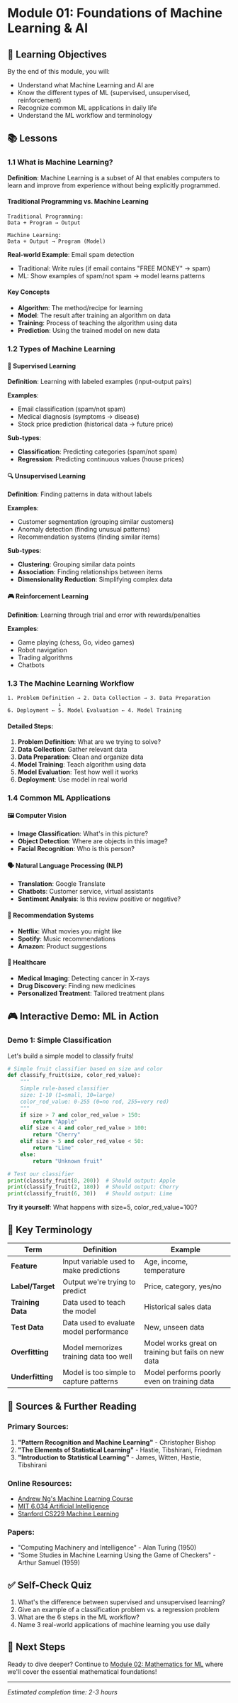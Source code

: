 # Module 01: Foundations of Machine Learning & AI

## 🎯 Learning Objectives
By the end of this module, you will:
- Understand what Machine Learning and AI are
- Know the different types of ML (supervised, unsupervised, reinforcement)
- Recognize common ML applications in daily life
- Understand the ML workflow and terminology

## 📚 Lessons

### 1.1 What is Machine Learning?
**Definition**: Machine Learning is a subset of AI that enables computers to learn and improve from experience without being explicitly programmed.

#### Traditional Programming vs. Machine Learning
```
Traditional Programming:
Data + Program → Output

Machine Learning:
Data + Output → Program (Model)
```

**Real-world Example**: Email spam detection
- Traditional: Write rules (if email contains "FREE MONEY" → spam)
- ML: Show examples of spam/not spam → model learns patterns

#### Key Concepts
- **Algorithm**: The method/recipe for learning
- **Model**: The result after training an algorithm on data
- **Training**: Process of teaching the algorithm using data
- **Prediction**: Using the trained model on new data

### 1.2 Types of Machine Learning

#### 🎯 Supervised Learning
**Definition**: Learning with labeled examples (input-output pairs)

**Examples**:
- Email classification (spam/not spam)
- Medical diagnosis (symptoms → disease)
- Stock price prediction (historical data → future price)

**Sub-types**:
- **Classification**: Predicting categories (spam/not spam)
- **Regression**: Predicting continuous values (house prices)

#### 🔍 Unsupervised Learning
**Definition**: Finding patterns in data without labels

**Examples**:
- Customer segmentation (grouping similar customers)
- Anomaly detection (finding unusual patterns)
- Recommendation systems (finding similar items)

**Sub-types**:
- **Clustering**: Grouping similar data points
- **Association**: Finding relationships between items
- **Dimensionality Reduction**: Simplifying complex data

#### 🎮 Reinforcement Learning
**Definition**: Learning through trial and error with rewards/penalties

**Examples**:
- Game playing (chess, Go, video games)
- Robot navigation
- Trading algorithms
- Chatbots

### 1.3 The Machine Learning Workflow

```
1. Problem Definition → 2. Data Collection → 3. Data Preparation
                ↓
6. Deployment ← 5. Model Evaluation ← 4. Model Training
```

#### Detailed Steps:
1. **Problem Definition**: What are we trying to solve?
2. **Data Collection**: Gather relevant data
3. **Data Preparation**: Clean and organize data
4. **Model Training**: Teach algorithm using data
5. **Model Evaluation**: Test how well it works
6. **Deployment**: Use model in real world

### 1.4 Common ML Applications

#### 🖼️ Computer Vision
- **Image Classification**: What's in this picture?
- **Object Detection**: Where are objects in this image?
- **Facial Recognition**: Who is this person?

#### 🗣️ Natural Language Processing (NLP)
- **Translation**: Google Translate
- **Chatbots**: Customer service, virtual assistants
- **Sentiment Analysis**: Is this review positive or negative?

#### 🎵 Recommendation Systems
- **Netflix**: What movies you might like
- **Spotify**: Music recommendations
- **Amazon**: Product suggestions

#### 🏥 Healthcare
- **Medical Imaging**: Detecting cancer in X-rays
- **Drug Discovery**: Finding new medicines
- **Personalized Treatment**: Tailored treatment plans

## 🎮 Interactive Demo: ML in Action

### Demo 1: Simple Classification
Let's build a simple model to classify fruits!

```python
# Simple fruit classifier based on size and color
def classify_fruit(size, color_red_value):
    """
    Simple rule-based classifier
    size: 1-10 (1=small, 10=large)
    color_red_value: 0-255 (0=no red, 255=very red)
    """
    if size > 7 and color_red_value > 150:
        return "Apple"
    elif size < 4 and color_red_value > 100:
        return "Cherry"
    elif size > 5 and color_red_value < 50:
        return "Lime"
    else:
        return "Unknown fruit"

# Test our classifier
print(classify_fruit(8, 200))  # Should output: Apple
print(classify_fruit(2, 180))  # Should output: Cherry
print(classify_fruit(6, 30))   # Should output: Lime
```

**Try it yourself**: What happens with size=5, color_red_value=100?

## 🧠 Key Terminology

| Term | Definition | Example |
|------|------------|---------|
| **Feature** | Input variable used to make predictions | Age, income, temperature |
| **Label/Target** | Output we're trying to predict | Price, category, yes/no |
| **Training Data** | Data used to teach the model | Historical sales data |
| **Test Data** | Data used to evaluate model performance | New, unseen data |
| **Overfitting** | Model memorizes training data too well | Model works great on training but fails on new data |
| **Underfitting** | Model is too simple to capture patterns | Model performs poorly even on training data |

## 📖 Sources & Further Reading

### Primary Sources:
1. **"Pattern Recognition and Machine Learning"** - Christopher Bishop
2. **"The Elements of Statistical Learning"** - Hastie, Tibshirani, Friedman
3. **"Introduction to Statistical Learning"** - James, Witten, Hastie, Tibshirani

### Online Resources:
- [Andrew Ng's Machine Learning Course](https://www.coursera.org/learn/machine-learning)
- [MIT 6.034 Artificial Intelligence](https://ocw.mit.edu/courses/6-034-artificial-intelligence-fall-2010/)
- [Stanford CS229 Machine Learning](http://cs229.stanford.edu/)

### Papers:
- "Computing Machinery and Intelligence" - Alan Turing (1950)
- "Some Studies in Machine Learning Using the Game of Checkers" - Arthur Samuel (1959)

## ✅ Self-Check Quiz

1. What's the difference between supervised and unsupervised learning?
2. Give an example of a classification problem vs. a regression problem
3. What are the 6 steps in the ML workflow?
4. Name 3 real-world applications of machine learning you use daily

## 🚀 Next Steps

Ready to dive deeper? Continue to [Module 02: Mathematics for ML](../02_Mathematics/README.md) where we'll cover the essential mathematical foundations!

---
*Estimated completion time: 2-3 hours*